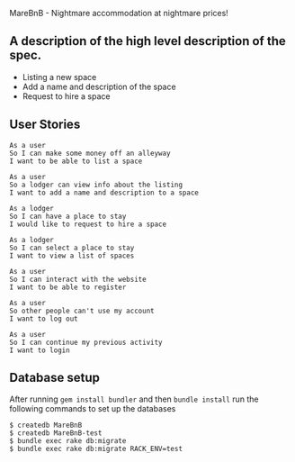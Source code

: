 MareBnB - Nightmare accommodation at nightmare prices!

## A description of the high level description of the spec.
* Listing a new space
* Add a name and description of the space
* Request to hire a space

## User Stories
```
As a user
So I can make some money off an alleyway
I want to be able to list a space

As a user
So a lodger can view info about the listing
I want to add a name and description to a space

As a lodger
So I can have a place to stay
I would like to request to hire a space

As a lodger
So I can select a place to stay
I want to view a list of spaces

As a user
So I can interact with the website
I want to be able to register

As a user
So other people can't use my account
I want to log out

As a user
So I can continue my previous activity
I want to login
```

## Database setup

After running `gem install bundler` and then `bundle install` run the following commands to set up the databases

```
$ createdb MareBnB
$ createdb MareBnB-test
$ bundle exec rake db:migrate
$ bundle exec rake db:migrate RACK_ENV=test
```
